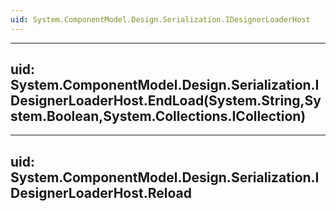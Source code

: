 ```yaml
---
uid: System.ComponentModel.Design.Serialization.IDesignerLoaderHost
---
```


---
uid: System.ComponentModel.Design.Serialization.IDesignerLoaderHost.EndLoad(System.String,System.Boolean,System.Collections.ICollection)
---

---
uid: System.ComponentModel.Design.Serialization.IDesignerLoaderHost.Reload
---
